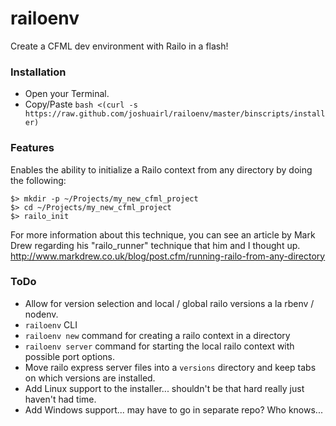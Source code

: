 railoenv
=====================
Create a CFML dev environment with Railo in a flash!

### Installation

- Open your Terminal.
- Copy/Paste `bash <(curl -s https://raw.github.com/joshuairl/railoenv/master/binscripts/installer)`

### Features
Enables the ability to initialize a Railo context from any directory by doing the following:
```
$> mkdir -p ~/Projects/my_new_cfml_project
$> cd ~/Projects/my_new_cfml_project
$> railo_init
```

For more information about this technique, you can see an article by Mark Drew regarding his "railo_runner" technique that him and I thought up.
http://www.markdrew.co.uk/blog/post.cfm/running-railo-from-any-directory

### ToDo

- Allow for version selection and local / global railo versions a la rbenv / nodenv.
- `railoenv` CLI
- `railoenv new` command for creating a railo context in a directory
- `railoenv server` command for starting the local railo context with possible port options.
- Move railo express server files into a `versions` directory and keep tabs on which versions are installed.
- Add Linux support to the installer... shouldn't be that hard really just haven't had time.
- Add Windows support... may have to go in separate repo?  Who knows...
